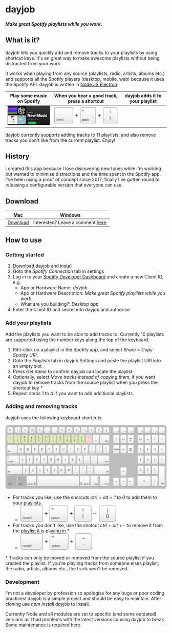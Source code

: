 # dayjob

##### Make great Spotify playlists while you work.

## What is it?
dayjob lets you quickly add and remove tracks to your playlists by using shortcut keys.  It's an great way to make awesome playlists without being distracted from your work.


It works when playing from any source (playlists, radio, artists, albums etc.) and supports all the Spotify players (desktop, mobile, web) because it uses the Spotify API.  dayjob is written in [Node JS Electron](https://electronjs.org/).

|Play some music on Spotify|When you hear a good track, press a shortcut |dayjob adds it to your playlist|
|:-----:|:-----:|:-----:|
|<img src="assets_readme/spotify_playlist.png" width=200>|<img src="assets_readme/ctrl+alt+1.png" height=50>|

dayjob currently supports adding tracks to 11 playlists, and also remove tracks you don't like from the current playlist.  Enjoy!

## History
I created this app because I love discovering new tunes while I'm working but wanted to minimise distractions and the time spent in the Spotify app.  I've been using a proof of concept since 2017; finally I've gotten round to releasing a configurable version that everyone can use.

## Download

|Mac|Windows|
|:-----:|:-----:|
|[Download](https://www.dropbox.com)|Interested?  Leave a comment [here](https://github.com/simonmetcalfe/dayjob/issues/1).|

## How to use

### Getting started
1. [Download](#download) dayjob and install
1. Goto the *Spotify Connection* tab in settings
1. Log in to your [Spotify Developer Dashboard](https://developer.spotify.com/dashboard/) and create a new Client ID, e.g.
    * App or Hardware Name:  _dayjob_
    * App or Hardware Description: _Make great Spotify playlists while you work_
    * What are you building?:  _Desktop app_
1. Enter the Client ID and secret into dayjob and authorise

### Add your playlists

Add the playlists you want to be able to add tracks to.  Currently 10 playlists are supported using the number keys along the top of the keyboard.

1. Riht-click on a playlist in the Spotify app, and select *Share > Copy Spotify URI*. 
1. Goto the *Playlists* tab in dayjob Settings and paste the playlist URI into an empty slot
1. Press *Get name* to confirm dayjob can locate the playlist
1. Optionally, select *Move tracks instead of copying them*, if you want dayjob to remove tracks from the source playlist when you press the shortcut key \*
1. Repeat steps 1 to 4 if you want to add additional playlists.

### Adding and removing tracks

dayjob uses the following keyboard shortcuts

<img src="assets_readme/keyboard-shortcut-keys.png" height=200>

* For tracks you like, use the shorcuts *ctrl + alt + 1* _to_ *0* to add them to your playlists.  
   * <img src="assets_readme/ctrl+alt+1to0.png" height=50>
* For tracks you don't like, use the shotcut *ctrl + alt + -* to remove it from the playlist it is playing in \* 
   * <img src="assets_readme/ctrl+alt+minus.png" height=50>

\* Tracks can only be moved or removed from the source playlist if you created the playlist.  If you're playling tracks from someone elses playlist, the radio, artists, albums etc., the track won't be removed.

### Development

I'm not a developer by profession so apologise for any bugs or poor coding practices!  dayjob is a simple project and should be easy to maintain.  After cloning use *npm install dayjob* to install.

Currently Node and all modules are set to specific (and some outdated) versions as I had problems with the latest versions causing dayjob to break.  Some maintenance is required here.






  
